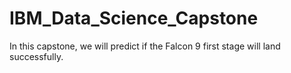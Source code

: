 # IBM_Data_Science_Capstone
In this capstone, we will predict if the Falcon 9 first stage will land successfully.
